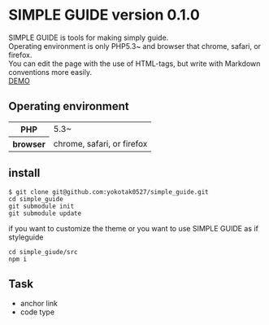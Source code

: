 SIMPLE GUIDE version 0.1.0
================================================================================

SIMPLE GUIDE is tools for making simply guide.  
Operating environment is only PHP5.3~ and browser that chrome, safari, or firefox.  
You can edit the page with the use of HTML-tags, but write with Markdown conventions more easily.  
[DEMO](http://yokotakenji.me/test/simple_guide/)

Operating environment
--------------------------------------------------------------------------------

<table>
<tr>
<th>PHP</th>
<td>5.3~</td>
</tr>
<tr>
<th>browser</th>
<td>chrome, safari, or firefox</td>
</tr>
</table>

install
--------------------------------------------------------------------------------

    $ git clone git@github.com:yokotak0527/simple_guide.git
    cd simple_guide
    git submodule init
    git submodule update

if you want to customize the theme or you want to use SIMPLE GUIDE as if styleguide

    cd simple_giude/src
    npm i

Task
--------------------------------------------------------------------------------

* anchor link
* code type